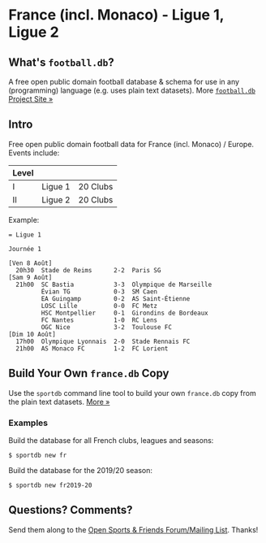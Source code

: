 # France (incl. Monaco) - Ligue 1, Ligue 2


## What's `football.db`?

A free open public domain football database & schema
for use in any (programming) language (e.g. uses plain text datasets).
More [`football.db` Project Site »](http://openfootball.github.io)

## Intro

Free open public domain football data for France (incl. Monaco) / Europe. Events include:

| Level |                                |            |
| ----- | ------------------------------ | ---------- |
| I     |  Ligue 1                       |  20 Clubs  |
| II    |  Ligue 2                       |  20 Clubs  |


Example:

<!--
```
## Ligue 1 Clubs

paris,        Paris St. Germain|Paris Saint-Germain, PSG
montpellier,  HSC Montpellier|Montpellier Hérault SC,  MHS
lille,        OSC Lille|Lille OSC|LOSC Lille,    LIL
marseille,    Marseille|Olympique Marseille,  OM
...
```
-->

```
= Ligue 1

Journée 1

[Ven 8 Août]
  20h30  Stade de Reims      2-2  Paris SG
[Sam 9 Août]
  21h00  SC Bastia           3-3  Olympique de Marseille
         Évian TG            0-3  SM Caen
         EA Guingamp         0-2  AS Saint-Étienne
         LOSC Lille          0-0  FC Metz
         HSC Montpellier     0-1  Girondins de Bordeaux
         FC Nantes           1-0  RC Lens
         OGC Nice            3-2  Toulouse FC
[Dim 10 Août]
  17h00  Olympique Lyonnais  2-0  Stade Rennais FC
  21h00  AS Monaco FC        1-2  FC Lorient
```



## Build Your Own `france.db` Copy

Use the `sportdb` command line tool to build your own `france.db` copy
from the plain text datasets. [More »](https://github.com/openfootball/datafile)


### Examples

Build the database for all French clubs, leagues and seasons:

    $ sportdb new fr

Build the database for the 2019/20 season:

    $ sportdb new fr2019-20



## Questions? Comments?

Send them along to the
[Open Sports & Friends Forum/Mailing List](http://groups.google.com/group/opensport).
Thanks!
